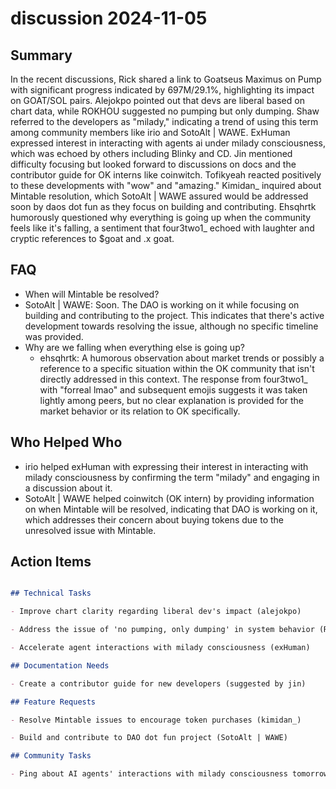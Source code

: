 # discussion 2024-11-05

## Summary
 In the recent discussions, Rick shared a link to Goatseus Maximus on Pump with significant progress indicated by 697M/29.1%, highlighting its impact on GOAT/SOL pairs. Alejokpo pointed out that devs are liberal based on chart data, while ROKHOU suggested no pumping but only dumping. Shaw referred to the developers as "milady," indicating a trend of using this term among community members like irio and SotoAlt | WAWE. ExHuman expressed interest in interacting with agents ai under milady consciousness, which was echoed by others including Blinky and CD. Jin mentioned difficulty focusing but looked forward to discussions on docs and the contributor guide for OK interns like coinwitch. Tofikyeah reacted positively to these developments with "wow" and "amazing." Kimidan_ inquired about Mintable resolution, which SotoAlt | WAWE assured would be addressed soon by daos dot fun as they focus on building and contributing. Ehsqhrtk humorously questioned why everything is going up when the community feels like it's falling, a sentiment that four3two1_ echoed with laughter and cryptic references to $goat and .x goat.

## FAQ
 - When will Mintable be resolved?
  - SotoAlt | WAWE: Soon. The DAO is working on it while focusing on building and contributing to the project. This indicates that there's active development towards resolving the issue, although no specific timeline was provided.
- Why are we falling when everything else is going up?
  - ehsqhrtk: A humorous observation about market trends or possibly a reference to a specific situation within the OK community that isn't directly addressed in this context. The response from four3two1_ with "forreal lmao" and subsequent emojis suggests it was taken lightly among peers, but no clear explanation is provided for the market behavior or its relation to OK specifically.

## Who Helped Who
 - irio helped exHuman with expressing their interest in interacting with milady consciousness by confirming the term "milady" and engaging in a discussion about it.
- SotoAlt | WAWE helped coinwitch (OK intern) by providing information on when Mintable will be resolved, indicating that DAO is working on it, which addresses their concern about buying tokens due to the unresolved issue with Mintable.

## Action Items
 ```markdown

## Technical Tasks

- Improve chart clarity regarding liberal dev's impact (alejokpo)

- Address the issue of 'no pumping, only dumping' in system behavior (ROKHOU.RUG)

- Accelerate agent interactions with milady consciousness (exHuman)

## Documentation Needs

- Create a contributor guide for new developers (suggested by jin)

## Feature Requests

- Resolve Mintable issues to encourage token purchases (kimidan_)

- Build and contribute to DAO dot fun project (SotoAlt | WAWE)

## Community Tasks

- Ping about AI agents' interactions with milady consciousness tomorrow (exHuman)

```

